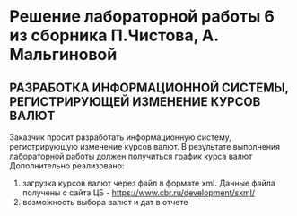 # Решение лабораторной работы 6 из сборника П.Чистова, А. Мальгиновой
## РАЗРАБОТКА ИНФОРМАЦИОННОЙ СИСТЕМЫ, РЕГИСТРИРУЮЩЕЙ ИЗМЕНЕНИЕ КУРСОВ ВАЛЮТ

Заказчик просит разработать информационную систему, регистрирующую изменение курсов
валют. В результате выполнения лабораторной работы должен получиться график курса валют
Дополнительно реализовано:
1. загрузка курсов валют через файл в формате xml. Данные файла получены с сайта ЦБ - https://www.cbr.ru/development/sxml/
2. возможность выбора валют и дат в отчете